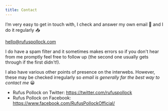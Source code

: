 ```yaml
---
title: Contact
---
```


I’m very easy to get in touch with, I check and answer my own email 📨 and I do it regularly 📥

<a href="mailto:hello@rufuspollock.com">hello@rufuspollock.com</a>

I do have a spam filter and it sometimes makes errors so if you don't hear from me promptly feel free to follow up (the second one usually gets through if the first didn't!).

I also have various other points of presence on the interwebs. However, these may be checked irregularly so *email is generally far the best way to contact me* 😀

* Rufus Pollock on Twitter: https://twitter.com/rufuspollock
* Rufus Pollock on Facebook: https://www.facebook.com/RufusPollockOfficial/

